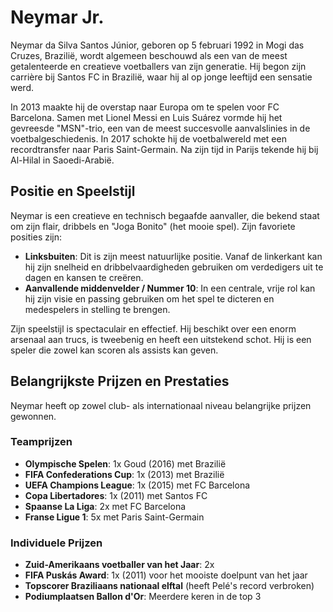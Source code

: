 # Neymar Jr.

Neymar da Silva Santos Júnior, geboren op 5 februari 1992 in Mogi das Cruzes, Brazilië, wordt algemeen beschouwd als een van de meest getalenteerde en creatieve voetballers van zijn generatie. Hij begon zijn carrière bij Santos FC in Brazilië, waar hij al op jonge leeftijd een sensatie werd.

In 2013 maakte hij de overstap naar Europa om te spelen voor FC Barcelona. Samen met Lionel Messi en Luis Suárez vormde hij het gevreesde "MSN"-trio, een van de meest succesvolle aanvalslinies in de voetbalgeschiedenis. In 2017 schokte hij de voetbalwereld met een recordtransfer naar Paris Saint-Germain. Na zijn tijd in Parijs tekende hij bij Al-Hilal in Saoedi-Arabië.

## Positie en Speelstijl

Neymar is een creatieve en technisch begaafde aanvaller, die bekend staat om zijn flair, dribbels en "Joga Bonito" (het mooie spel). Zijn favoriete posities zijn:

* **Linksbuiten**: Dit is zijn meest natuurlijke positie. Vanaf de linkerkant kan hij zijn snelheid en dribbelvaardigheden gebruiken om verdedigers uit te dagen en kansen te creëren.
* **Aanvallende middenvelder / Nummer 10**: In een centrale, vrije rol kan hij zijn visie en passing gebruiken om het spel te dicteren en medespelers in stelling te brengen.

Zijn speelstijl is spectaculair en effectief. Hij beschikt over een enorm arsenaal aan trucs, is tweebenig en heeft een uitstekend schot. Hij is een speler die zowel kan scoren als assists kan geven.

## Belangrijkste Prijzen en Prestaties

Neymar heeft op zowel club- als internationaal niveau belangrijke prijzen gewonnen.

### Teamprijzen
* **Olympische Spelen**: 1x Goud (2016) met Brazilië
* **FIFA Confederations Cup**: 1x (2013) met Brazilië
* **UEFA Champions League**: 1x (2015) met FC Barcelona
* **Copa Libertadores**: 1x (2011) met Santos FC
* **Spaanse La Liga**: 2x met FC Barcelona
* **Franse Ligue 1**: 5x met Paris Saint-Germain

### Individuele Prijzen
* **Zuid-Amerikaans voetballer van het Jaar**: 2x
* **FIFA Puskás Award**: 1x (2011) voor het mooiste doelpunt van het jaar
* **Topscorer Braziliaans nationaal elftal** (heeft Pelé's record verbroken)
* **Podiumplaatsen Ballon d'Or**: Meerdere keren in de top 3